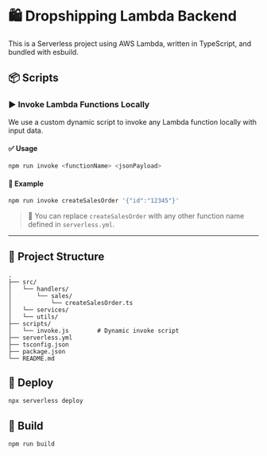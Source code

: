 
# 🛍️ Dropshipping Lambda Backend

This is a Serverless project using AWS Lambda, written in TypeScript, and bundled with esbuild.

## 📦 Scripts

### ▶️ Invoke Lambda Functions Locally

We use a custom dynamic script to invoke any Lambda function locally with input data.

#### ✅ Usage

```bash
npm run invoke <functionName> <jsonPayload>
```

#### 🧪 Example

```bash
npm run invoke createSalesOrder '{"id":"12345"}'
```

> 🔁 You can replace `createSalesOrder` with any other function name defined in `serverless.yml`.

---

## 📂 Project Structure

```
.
├── src/
│   └── handlers/
│       └── sales/
│           └── createSalesOrder.ts
│   └── services/
│   └── utils/
├── scripts/
│   └── invoke.js        # Dynamic invoke script
├── serverless.yml
├── tsconfig.json
├── package.json
└── README.md
```

## 🚀 Deploy

```bash
npx serverless deploy
```

## 🔧 Build

```bash
npm run build
```
